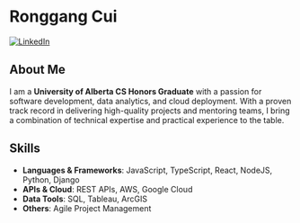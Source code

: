 # Ronggang Cui

[![LinkedIn](https://img.shields.io/badge/LinkedIn-Profile-blue)](http://linkedin.com/in/ronggang-cui/)

## About Me

I am a **University of Alberta CS Honors Graduate** with a passion for software development, data analytics, and cloud deployment. With a proven track record in delivering high-quality projects and mentoring teams, I bring a combination of technical expertise and practical experience to the table.

## Skills

- **Languages & Frameworks**: JavaScript, TypeScript, React, NodeJS, Python, Django
- **APIs & Cloud**: REST APIs, AWS, Google Cloud
- **Data Tools**: SQL, Tableau, ArcGIS
- **Others**: Agile Project Management
